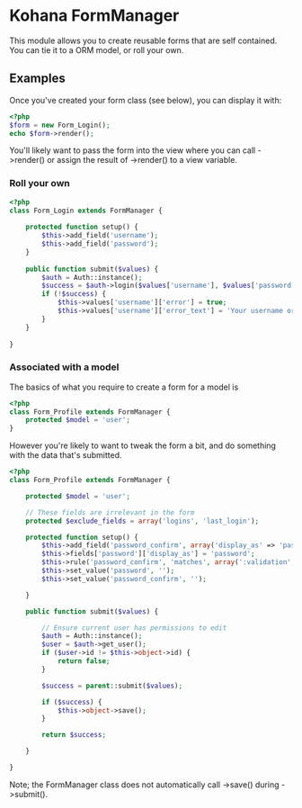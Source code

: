 Kohana FormManager
==================

This module allows you to create reusable forms that are self contained. You can tie it to a ORM model, or roll your own.

Examples
--------

Once you've created your form class (see below), you can display it with:

```php
<?php
$form = new Form_Login();
echo $form->render();
```

You'll likely want to pass the form into the view where you can call ->render() or assign the result of ->render() to a view variable.

### Roll your own

```php
<?php
class Form_Login extends FormManager {
	
	protected function setup() {
		$this->add_field('username');
		$this->add_field('password');
	}
	
	public function submit($values) {
		$auth = Auth::instance();
		$success = $auth->login($values['username'], $values['password']);
		if (!$success) {
			$this->values['username']['error'] = true;
			$this->values['username']['error_text'] = 'Your username or password were not recognised.';
		}
	}
	
}
```

### Associated with a model

The basics of what you require to create a form for a model is

```php
<?php
class Form_Profile extends FormManager {
	protected $model = 'user';
}
```

However you're likely to want to tweak the form a bit, and do something with the data that's submitted.

```php
<?php
class Form_Profile extends FormManager {

	protected $model = 'user';

	// These fields are irrelevant in the form
	protected $exclude_fields = array('logins', 'last_login');

	protected function setup() {
		$this->add_field('password_confirm', array('display_as' => 'password'), 'after', 'password');
		$this->fields['password']['display_as'] = 'password';
		$this->rule('password_confirm', 'matches', array(':validation', 'password', ':field'));
		$this->set_value('password', '');
		$this->set_value('password_confirm', '');

	}

	public function submit($values) {

		// Ensure current user has permissions to edit
		$auth = Auth::instance();
		$user = $auth->get_user();
		if ($user->id != $this->object->id) {
			return false;
		}

		$success = parent::submit($values);

		if ($success) {
			$this->object->save();
		}

		return $success;

	}

}
```

Note; the FormManager class does not automatically call ->save() during ->submit().